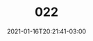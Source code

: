 ---
title: "022"
date: 2021-01-16T20:21:41-03:00
draft: false
autorias: ["Mandu"]
plataformas: ["NodeBox 3"]
descricao: "Retângulos com rotação, largura e altura recebendo o mesmo valor.
A somatória de todos eles forma um kaleidoscópio."
autorias_url: ["https://mandu.tv/"]
url: "/formas/022"
---
